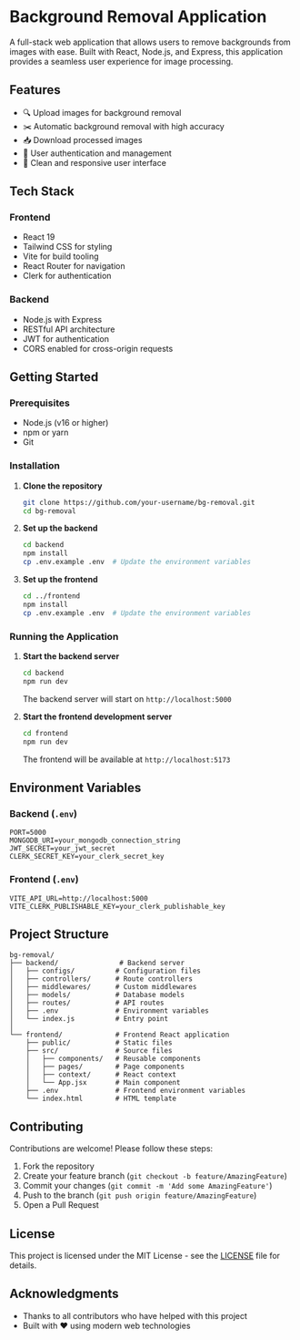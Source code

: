 # Background Removal Application

A full-stack web application that allows users to remove backgrounds from images with ease. Built with React, Node.js, and Express, this application provides a seamless user experience for image processing.

## Features

- 🔍 Upload images for background removal
- ✂️ Automatic background removal with high accuracy
- 📥 Download processed images
- 👤 User authentication and management
- 🎨 Clean and responsive user interface

## Tech Stack

### Frontend
- React 19
- Tailwind CSS for styling
- Vite for build tooling
- React Router for navigation
- Clerk for authentication

### Backend
- Node.js with Express
- RESTful API architecture
- JWT for authentication
- CORS enabled for cross-origin requests

## Getting Started

### Prerequisites

- Node.js (v16 or higher)
- npm or yarn
- Git

### Installation

1. **Clone the repository**
   ```bash
   git clone https://github.com/your-username/bg-removal.git
   cd bg-removal
   ```

2. **Set up the backend**
   ```bash
   cd backend
   npm install
   cp .env.example .env  # Update the environment variables
   ```

3. **Set up the frontend**
   ```bash
   cd ../frontend
   npm install
   cp .env.example .env  # Update the environment variables
   ```

### Running the Application

1. **Start the backend server**
   ```bash
   cd backend
   npm run dev
   ```
   The backend server will start on `http://localhost:5000`

2. **Start the frontend development server**
   ```bash
   cd frontend
   npm run dev
   ```
   The frontend will be available at `http://localhost:5173`

## Environment Variables

### Backend (`.env`)
```
PORT=5000
MONGODB_URI=your_mongodb_connection_string
JWT_SECRET=your_jwt_secret
CLERK_SECRET_KEY=your_clerk_secret_key
```

### Frontend (`.env`)
```
VITE_API_URL=http://localhost:5000
VITE_CLERK_PUBLISHABLE_KEY=your_clerk_publishable_key
```

## Project Structure

```
bg-removal/
├── backend/               # Backend server
│   ├── configs/          # Configuration files
│   ├── controllers/      # Route controllers
│   ├── middlewares/      # Custom middlewares
│   ├── models/           # Database models
│   ├── routes/           # API routes
│   ├── .env              # Environment variables
│   └── index.js          # Entry point
│
└── frontend/             # Frontend React application
    ├── public/           # Static files
    ├── src/              # Source files
    │   ├── components/   # Reusable components
    │   ├── pages/        # Page components
    │   ├── context/      # React context
    │   └── App.jsx       # Main component
    ├── .env              # Frontend environment variables
    └── index.html        # HTML template
```

## Contributing

Contributions are welcome! Please follow these steps:

1. Fork the repository
2. Create your feature branch (`git checkout -b feature/AmazingFeature`)
3. Commit your changes (`git commit -m 'Add some AmazingFeature'`)
4. Push to the branch (`git push origin feature/AmazingFeature`)
5. Open a Pull Request

## License

This project is licensed under the MIT License - see the [LICENSE](LICENSE) file for details.

## Acknowledgments

- Thanks to all contributors who have helped with this project
- Built with ❤️ using modern web technologies
